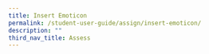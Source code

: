 ```yaml
---
title: Insert Emoticon
permalink: /student-user-guide/assign/insert-emoticon/
description: ""
third_nav_title: Assess
---
```

